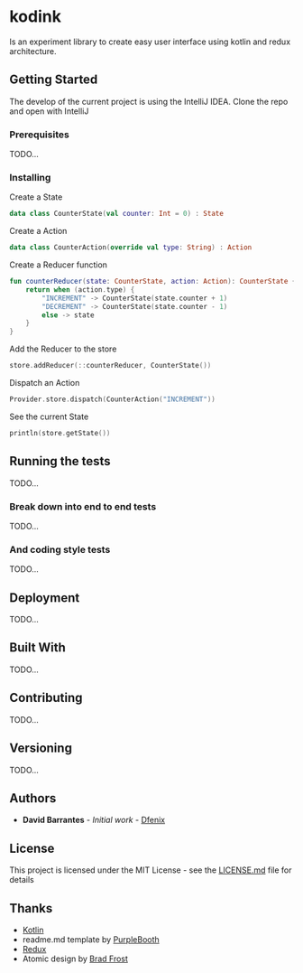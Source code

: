 # kodink

Is an experiment library to create easy user interface using kotlin and redux architecture.

## Getting Started

The develop of the current project is using the IntelliJ IDEA. Clone the repo and open with IntelliJ

### Prerequisites

TODO...

### Installing

Create a State

```kotlin
data class CounterState(val counter: Int = 0) : State
```

Create a Action
```kotlin
data class CounterAction(override val type: String) : Action
```

Create a Reducer function

```kotlin
fun counterReducer(state: CounterState, action: Action): CounterState {
    return when (action.type) {
        "INCREMENT" -> CounterState(state.counter + 1)
        "DECREMENT" -> CounterState(state.counter - 1)
        else -> state
    }
}
```

Add the Reducer to the store

```kotlin
store.addReducer(::counterReducer, CounterState())
```

Dispatch an Action

```kotlin
Provider.store.dispatch(CounterAction("INCREMENT")) 
```

See the current State

```kotlin
println(store.getState())
```

## Running the tests

TODO...

### Break down into end to end tests

TODO...

### And coding style tests

TODO...

## Deployment

TODO...

## Built With

TODO...

## Contributing

TODO...

## Versioning

TODO...

## Authors

* **David Barrantes** - *Initial work* - [Dfenix](https://github.com/dfenix)

## License

This project is licensed under the MIT License - see the [LICENSE.md](LICENSE.md) file for details

## Thanks

* [Kotlin](https://kotlinlang.org/) 
* readme.md template by [PurpleBooth](https://gist.github.com/PurpleBooth/109311bb0361f32d87a2)
* [Redux](https://github.com/reactjs/redux)
* Atomic design by [Brad Frost](http://bradfrost.com/blog/post/atomic-web-design/)

